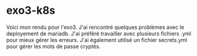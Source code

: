 # exo3-k8s

Voici mon rendu pour l'exo3. 
J'ai rencontré quelques problèmes avec le deployement de mariadb.
J'ai préféré travailler avec plusieurs fichiers .yml pour mieux gérer les erreurs.
J'ai également utilisé un fichier secrets.yml pour gérer les mots de passe cryptés.
